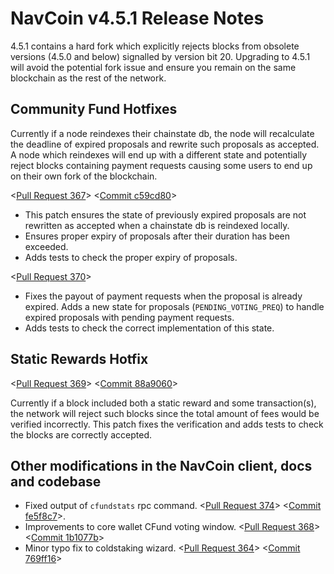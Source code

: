 # NavCoin v4.5.1 Release Notes

4.5.1 contains a hard fork which explicitly rejects blocks from obsolete versions (4.5.0 and below) signalled by version bit 20. Upgrading to 4.5.1 will avoid the potential fork issue and ensure you remain on the same blockchain as the rest of the network.

## Community Fund Hotfixes

Currently if a node reindexes their chainstate db, the node will recalculate the deadline of expired proposals and rewrite such proposals as accepted. A node which reindexes will end up with a different state and potentially reject blocks containing payment requests causing some users to end up on their own fork of the blockchain.

<[Pull Request 367](https://github.com/NAVCoin/navcoin-core/pull/367)>
<[Commit c59cd80](https://github.com/NAVCoin/navcoin-core/commit/c59cd802e43960ab4ff88dece294dbcecc6bce8e)>

- This patch ensures the state of previously expired proposals are not rewritten as accepted when a chainstate db is reindexed locally.
- Ensures proper expiry of proposals after their duration has been exceeded.
- Adds tests to check the proper expiry of proposals.

<[Pull Request 370](https://github.com/NAVCoin/navcoin-core/pull/370)>

- Fixes the payout of payment requests when the proposal is already expired. Adds a new state for proposals (`PENDING_VOTING_PREQ`) to handle expired proposals with pending payment requests.
- Adds tests to check the correct implementation of this state.

## Static Rewards Hotfix

<[Pull Request 369](https://github.com/NAVCoin/navcoin-core/pull/369)>
<[Commit 88a9060](https://github.com/NAVCoin/navcoin-core/commit/88a9060b80603afdab6dc374ef1144fcb58bc462)>

Currently if a block included both a static reward and some transaction(s), the network will reject such blocks since the total amount of fees would be verified incorrectly. This patch fixes the verification and adds tests to check the blocks are correctly accepted.

## Other modifications in the NavCoin client, docs and codebase

- Fixed output of `cfundstats` rpc command. <[Pull Request 374](https://github.com/NAVCoin/navcoin-core/pull/374)> <[Commit fe5f8c7](https://github.com/NAVCoin/navcoin-core/commit/fe5f8c79ea5708692181dfb913e8b17d5517c4ea)>.
- Improvements to core wallet CFund voting window. <[Pull Request 368](https://github.com/NAVCoin/navcoin-core/pull/368)> <[Commit 1b1077b](https://github.com/NAVCoin/navcoin-core/commit/1b1077be384c1a230d7c568a7fa05d4b43a4111b)>
- Minor typo fix to coldstaking wizard. <[Pull Request 364](https://github.com/NAVCoin/navcoin-core/pull/364)> <[Commit 769ff16](https://github.com/NAVCoin/navcoin-core/commit/769ff16b05f70ccfa24adcaf589bfa5a4157c067)>
